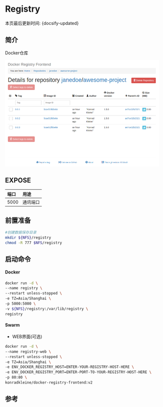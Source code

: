# Registry

本页最后更新时间: {docsify-updated}

## 简介

Docker仓库

![](../../images/registry.png)

## EXPOSE

| 端口 | 用途 |
| :--- | :--- |
| 5000 | 通讯端口 |



## 前置准备

```bash
#创建数据保存目录
mkdir ${NFS}/registry
chmod -R 777 $NFS/registry
```

## 启动命令

<!-- tabs:start -->
#### **Docker**
```bash
docker run -d \
--name registry \
--restart unless-stopped \
-e TZ=Asia/Shanghai \
-p 5000:5000 \
-v ${NFS}/registry:/var/lib/registry \
registry
```


#### **Swarm**


<!-- tabs:end -->

* WEB界面\(可选\)

```bash
docker run -d \
--name registry-web \
--restart unless-stopped \
-e TZ=Asia/Shanghai \
-e ENV_DOCKER_REGISTRY_HOST=ENTER-YOUR-REGISTRY-HOST-HERE \
-e ENV_DOCKER_REGISTRY_PORT=ENTER-PORT-TO-YOUR-REGISTRY-HOST-HERE \
-p 80:80 \
konradkleine/docker-registry-frontend:v2
```

## 参考

